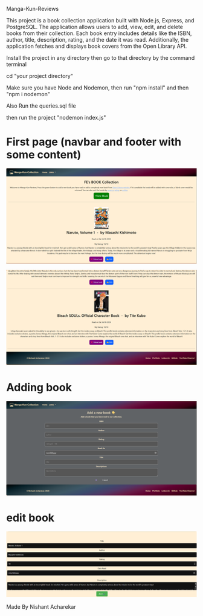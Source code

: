 Manga-Kun-Reviews

This project is a book collection application built with Node.js, Express, and PostgreSQL. The application allows users to add, view, edit, and delete books from their collection. Each book entry includes details like the ISBN, author, title, description, rating, and the date it was read. Additionally, the application fetches and displays book covers from the Open Library API.

Install the project in any directory then go to that directory by the command terminal

cd "your project directory"

Make sure you have Node and Nodemon, then run "npm install" and then "npm i nodemon"

Also Run the queries.sql file

then run the project "nodemon index.js"

# First page (navbar and footer with some content)

![front](1.png)

![back](2.png)

# Adding book
![3](3.png)

# edit book
![4](4.png)

Made By Nishant Acharekar